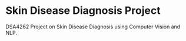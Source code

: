 # Skin Disease Diagnosis Project
DSA4262 Project on Skin Disease Diagnosis using Computer Vision and NLP.
